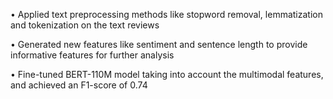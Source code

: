 • Applied text preprocessing methods like stopword removal, lemmatization and tokenization on the text reviews

• Generated new features like sentiment and sentence length to provide informative features for further analysis

• Fine-tuned BERT-110M model taking into account the multimodal features, and achieved an F1-score of 0.74

